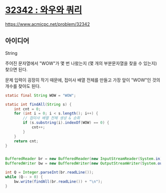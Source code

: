 # [32342 : 와우와 쿼리](https://www.acmicpc.net/problem/32342)
https://www.acmicpc.net/problem/32342

## 아이디어
String

주어진 문자열에서 "WOW"가 몇 번 나왔는지 (몇 개의 부분문자열을 찾을 수 있는지) 찾으면 된다.

문제 입력이 굉장히 작기 때문에, 접미사 배열 전체를 만들고 가장 앞이 "WOW"인 것의 개수를 찾아도 된다.
```java
static final String WOW = "WOW";

static int findAll(String s) {
    int cnt = 0;
    for (int i = 0; i < s.length(); i++) {
        // 접미사 배열 전체 생성 & 순회
        if (s.substring(i).indexOf(WOW) == 0) {
            cnt++;
        }
    }
    return cnt;
}


BufferedReader br = new BufferedReader(new InputStreamReader(System.in));
BufferedWriter bw = new BufferedWriter(new OutputStreamWriter(System.out));

int Q = Integer.parseInt(br.readLine());
while (Q-- > 0) {
    bw.write(findAll(br.readLine()) + "\n");
}
```
